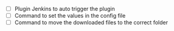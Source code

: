 - [ ] Plugin Jenkins to auto trigger the plugin
- [ ] Command to set the values in the config file
- [ ] Command to move the downloaded files to the correct folder